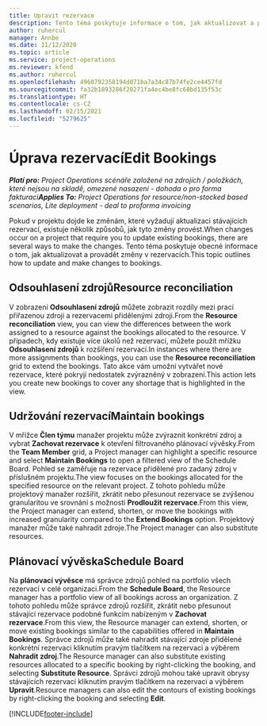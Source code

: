 ```yaml
---
title: Upravit rezervace
description: Tento téma poskytuje informace o tom, jak aktualizovat a provádět změny v rezervacích.
author: ruhercul
manager: Annbe
ms.date: 11/12/2020
ms.topic: article
ms.service: project-operations
ms.reviewer: kfend
ms.author: ruhercul
ms.openlocfilehash: 4960792358194d071ba7a34c87b74fe2ce4457fd
ms.sourcegitcommit: fa32b1893286f20271fa4ec4be8fc68bd135f53c
ms.translationtype: HT
ms.contentlocale: cs-CZ
ms.lasthandoff: 02/15/2021
ms.locfileid: "5279625"
---
```

# <a name="edit-bookings"></a><span data-ttu-id="d84a7-103">Úprava rezervací</span><span class="sxs-lookup"><span data-stu-id="d84a7-103">Edit Bookings</span></span>

<span data-ttu-id="d84a7-104">_**Platí pro:** Project Operations scénáře založené na zdrojích / položkách, které nejsou na skladě, omezené nasazení - dohoda o pro forma fakturaci_</span><span class="sxs-lookup"><span data-stu-id="d84a7-104">_**Applies To:** Project Operations for resource/non-stocked based scenarios, Lite deployment - deal to proforma invoicing_</span></span>


<span data-ttu-id="d84a7-105">Pokud v projektu dojde ke změnám, které vyžadují aktualizaci stávajících rezervací, existuje několik způsobů, jak tyto změny provést.</span><span class="sxs-lookup"><span data-stu-id="d84a7-105">When changes occur on a project that require you to update existing bookings, there are several ways to make the changes.</span></span> <span data-ttu-id="d84a7-106">Tento téma poskytuje obecné informace o tom, jak aktualizovat a provádět změny v rezervacích.</span><span class="sxs-lookup"><span data-stu-id="d84a7-106">This topic outlines how to update and make changes to bookings.</span></span>

## <a name="resource-reconciliation"></a><span data-ttu-id="d84a7-107">Odsouhlasení zdrojů</span><span class="sxs-lookup"><span data-stu-id="d84a7-107">Resource reconciliation</span></span>

<span data-ttu-id="d84a7-108">V zobrazení **Odsouhlasení zdrojů** můžete zobrazit rozdíly mezi prací přiřazenou zdroji a rezervacemi přidělenými zdroji.</span><span class="sxs-lookup"><span data-stu-id="d84a7-108">From the **Resource reconciliation** view, you can view the differences between the work assigned to a resource against the bookings allocated to the resource.</span></span> <span data-ttu-id="d84a7-109">V případech, kdy existuje více úkolů než rezervací, můžete použít mřížku **Odsouhlasení zdrojů** k rozšíření rezervací.</span><span class="sxs-lookup"><span data-stu-id="d84a7-109">In instances where there are more assignments than bookings, you can use the **Resource reconciliation** grid to extend the bookings.</span></span> <span data-ttu-id="d84a7-110">Tato akce vám umožní vytvářet nové rezervace, které pokryjí nedostatek zvýrazněný v zobrazení.</span><span class="sxs-lookup"><span data-stu-id="d84a7-110">This action lets you create new bookings to cover any shortage that is highlighted in the view.</span></span>

## <a name="maintain-bookings"></a><span data-ttu-id="d84a7-111">Udržování rezervací</span><span class="sxs-lookup"><span data-stu-id="d84a7-111">Maintain bookings</span></span>

<span data-ttu-id="d84a7-112">V mřížce **Člen týmu** manažer projektu může zvýraznit konkrétní zdroj a vybrat **Zachovat rezervace** k otevření filtrovaného plánovací vývěsky.</span><span class="sxs-lookup"><span data-stu-id="d84a7-112">From the **Team Member** grid, a Project manager can highlight a specific resource and select **Maintain Bookings** to open a filtered view of the Schedule Board.</span></span> <span data-ttu-id="d84a7-113">Pohled se zaměřuje na rezervace přidělené pro zadaný zdroj v příslušném projektu.</span><span class="sxs-lookup"><span data-stu-id="d84a7-113">The view focuses on the bookings allocated for the specified resource on the relevant project.</span></span> <span data-ttu-id="d84a7-114">Z tohoto pohledu může projektový manažer rozšířit, zkrátit nebo přesunout rezervace se zvýšenou granularitou ve srovnání s možností **Prodloužit rezervace**.</span><span class="sxs-lookup"><span data-stu-id="d84a7-114">From this view, the Project manager can extend, shorten, or move the bookings with increased granularity compared to the **Extend Bookings** option.</span></span> <span data-ttu-id="d84a7-115">Projektový manažer může také nahradit zdroje.</span><span class="sxs-lookup"><span data-stu-id="d84a7-115">The Project manager can also substitute resources.</span></span>

## <a name="schedule-board"></a><span data-ttu-id="d84a7-116">Plánovací vývěska</span><span class="sxs-lookup"><span data-stu-id="d84a7-116">Schedule Board</span></span>

<span data-ttu-id="d84a7-117">Na **plánovací vývěsce** má správce zdrojů pohled na portfolio všech rezervací v celé organizaci.</span><span class="sxs-lookup"><span data-stu-id="d84a7-117">From the **Schedule Board**, the Resource manager has a portfolio view of all bookings across an organization.</span></span> <span data-ttu-id="d84a7-118">Z tohoto pohledu může správce zdrojů rozšířit, zkrátit nebo přesunout stávající rezervace podobné funkcím nabízeným v **Zachovat rezervace**.</span><span class="sxs-lookup"><span data-stu-id="d84a7-118">From this view, the Resource manager can extend, shorten, or move existing bookings similar to the capabilities offered in **Maintain Bookings**.</span></span> <span data-ttu-id="d84a7-119">Správce zdrojů může také nahradit stávající zdroje přidělené konkrétní rezervaci kliknutím pravým tlačítkem na rezervaci a výběrem **Nahradit zdroj**.</span><span class="sxs-lookup"><span data-stu-id="d84a7-119">The Resource manager can also substitute existing resources allocated to a specific booking by right-clicking the booking, and selecting **Substitute Resource**.</span></span> <span data-ttu-id="d84a7-120">Správci zdrojů mohou také upravit obrysy stávajících rezervací kliknutím pravým tlačítkem na rezervaci a výběrem **Upravit**.</span><span class="sxs-lookup"><span data-stu-id="d84a7-120">Resource managers can also edit the contours of existing bookings by right-clicking the booking and selecting **Edit**.</span></span>


[!INCLUDE[footer-include](../includes/footer-banner.md)]
